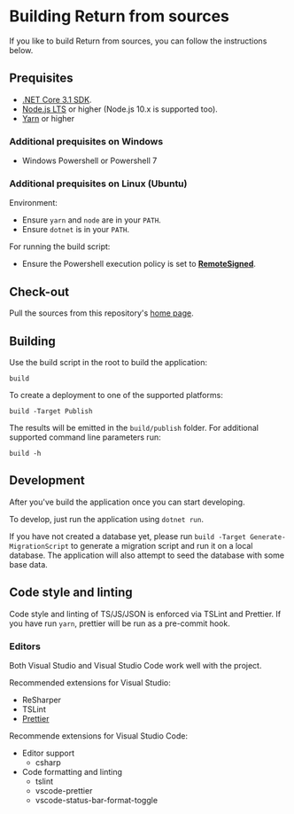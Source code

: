 # Building Return from sources

If you like to build Return from sources, you can follow the instructions below.

## Prequisites

-   [.NET Core 3.1 SDK](https://www.microsoft.com/net/download/core).
-   [Node.js LTS](https://nodejs.org/en/download/) or higher (Node.js 10.x is supported too).
-   [Yarn](https://yarnpkg.com/en/docs/install) or higher

### Additional prequisites on Windows

-   Windows Powershell or Powershell 7

### Additional prequisites on Linux (Ubuntu)

Environment:

-   Ensure `yarn` and `node` are in your `PATH`.
-   Ensure `dotnet` is in your `PATH`.

For running the build script:

-   Ensure the Powershell execution policy is set to [**RemoteSigned**](https://technet.microsoft.com/en-us/library/ee176961.aspx).

## Check-out

Pull the sources from this repository's [home page](https://github.com/Sebazzz/Return).

## Building

Use the build script in the root to build the application:

    build

To create a deployment to one of the supported platforms:

    build -Target Publish

The results will be emitted in the `build/publish` folder. For additional supported command line parameters run:

    build -h

## Development

After you've build the application once you can start developing.

To develop, just run the application using `dotnet run`.

If you have not created a database yet, please run `build -Target Generate-MigrationScript` to generate a migration script and run it on a local database. The application will also attempt to seed the database with some base data.

## Code style and linting

Code style and linting of TS/JS/JSON is enforced via TSLint and Prettier. If you have run `yarn`, prettier will be run as a pre-commit hook.

### Editors

Both Visual Studio and Visual Studio Code work well with the project.

Recommended extensions for Visual Studio:

-   ReSharper
-   TSLint
-   [Prettier](https://github.com/madskristensen/JavaScriptPrettier)

Recommende extensions for Visual Studio Code:

-   Editor support
    -   csharp
-   Code formatting and linting
    -   tslint
    -   vscode-prettier
    -   vscode-status-bar-format-toggle
